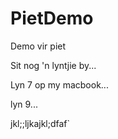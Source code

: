 # PietDemo
Demo vir piet


Sit nog 'n lyntjie by... 

Lyn 7 op my macbook... 

lyn 9... 

jkl;;ljkajkl;dfaf`